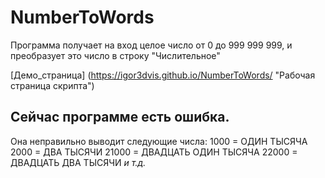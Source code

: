 # NumberToWords
Программа получает на вход целое число от 0 до 999 999 999,
и преобразует это число в строку "Числительное"

[Демо_страница] (https://igor3dvis.github.io/NumberToWords/ "Рабочая страница скрипта")

## Сейчас программе есть ошибка. 
Она неправильно выводит следующие числа:
  1000  = ОДИН ТЫСЯЧА
  2000  = ДВА ТЫСЯЧИ
  21000 = ДВАДЦАТЬ ОДИН ТЫСЯЧА
  22000 = ДВАДЦАТЬ ДВА ТЫСЯЧИ
  *и т.д.*

